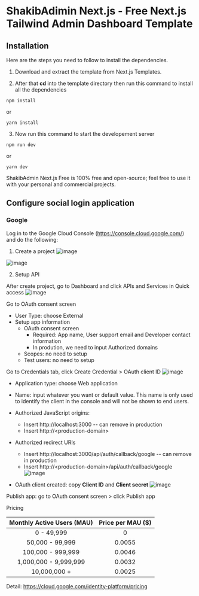# ShakibAdimin Next.js - Free Next.js Tailwind Admin Dashboard Template

## Installation

Here are the steps you need to follow to install the dependencies.

1. Download and extract the template from Next.js Templates.

2. After that **cd** into the template directory then run this command to install all the dependencies

```
npm install
```

or

```
yarn install
```

3. Now run this command to start the developement server

```
npm run dev
```

or

```
yarn dev
```



ShakibAdmin Next.js Free is 100% free and open-source; feel free to use it with your personal and commercial projects.

## Configure social login application

### Google

Log in to the Google Cloud Console (https://console.cloud.google.com/) and do the following:
1. Create a project
![image](https://github.com/khauthanhhieu/barebone-admin/assets/44426849/9faee3c7-fc74-4cf9-8729-3c7e5d8ec743)

![image](https://github.com/khauthanhhieu/barebone-admin/assets/44426849/b3adfc87-b20a-4024-810d-fb3f83331070)

2. Setup API

After create project, go to Dashboard and click APIs and Services in Quick access
![image](https://github.com/khauthanhhieu/barebone-admin/assets/44426849/0c0f4628-3381-4f23-ad47-11c5be0852c2)

Go to OAuth consent screen
- User Type: choose External
- Setup app information
  + OAuth consent screen
     * Required: App name, User support email and Developer contact information
     * In prodution, we need to input Authorized domains
  + Scopes: no need to setup
  + Test users: no need to setup

Go to Credentials tab, click Create Credential > OAuth client ID
![image](https://github.com/khauthanhhieu/barebone-admin/assets/44426849/85e5c6e0-9a01-47d5-bfe5-9f5408db11cc)

- Application type: choose Web application
- Name: input whatever you want or default value. This name is only used to identify the client in the console and will not be shown to end users.

- Authorized JavaScript origins:
   + Insert http://localhost:3000 -- can remove in production
   + Insert http://\<production-domain\>
- Authorized redirect URIs
   + Insert http://localhost:3000/api/auth/callback/google -- can remove in production
   + Insert http://\<production-domain\>/api/auth/callback/google
![image](https://github.com/khauthanhhieu/barebone-admin/assets/44426849/276b5254-032d-4ef3-a4a6-532c4aa9564e)

- OAuth client created: copy **Client ID** and **Client secret**
![image](https://github.com/khauthanhhieu/barebone-admin/assets/44426849/f1975d23-4694-4543-8054-2efffd11b567)

Publish app: go to OAuth consent screen > click Publish app

Pricing

| Monthly Active Users (MAU) | Price per MAU ($)    |
| :---:   | :---: |
| 0 - 49,999 | 0   |
| 50,000 - 99,999 |	0.0055 |
| 100,000 - 999,999	| 0.0046 |
| 1,000,000 - 9,999,999 |	0.0032 |
| 10,000,000 +	| 0.0025 |

Detail: https://cloud.google.com/identity-platform/pricing
